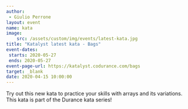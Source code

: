 ```yaml
---
author: 
 - Giulio Perrone
layout: event
name: kata
image:
    src: /assets/custom/img/events/latest-kata.jpg
title: "Katalyst latest kata - Bags"
event-dates: 
 starts: 2020-05-27
 ends: 2020-05-27
event-page-url: https://katalyst.codurance.com/bags
target: _blank
date: 2020-04-15 10:00:00
---
```


Try out this new kata to practice your skills with arrays and its variations. This kata is part of the Durance kata series!